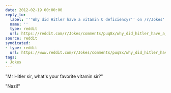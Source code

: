 ```yaml
---
date: 2012-02-19 00:00:00
reply_to:
  label: '''Why did Hitler have a vitamin C deficiency?'' on /r/Jokes'
  name: ''
  type: reddit
  url: https://reddit.com/r/Jokes/comments/puq8x/why_did_hitler_have_a_vitamin_c_deficiency/
source: reddit
syndicated:
- type: reddit
  url: https://www.reddit.com/r/Jokes/comments/puq8x/why_did_hitler_have_a_vitamin_c_deficiency/c3sikdn/
tags:
- Jokes
---
```


"Mr Hitler sir, what's your favorite vitamin sir?"

"Nazi!"